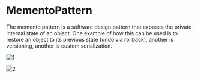 # MementoPattern

The memento pattern is a software design pattern that exposes the private internal state of an object. One example of how this can be used is to restore an object to its previous state (undo via rollback), another is versioning, another is custom serialization.

![1](https://user-images.githubusercontent.com/118244106/236149408-03b794a4-e99b-4035-a13b-44e910609581.PNG)

![2](https://user-images.githubusercontent.com/118244106/236149419-45e3862e-db18-4174-8234-cd51c3edd218.PNG)
